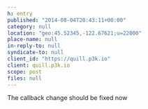 ```yaml
---
h: entry
published: "2014-08-04T20:43:11+00:00"
category: null
location: "geo:45.52345,-122.67621;u=22000"
place-name: null
in-reply-to: null
syndicate-to: null
client_id: "https://quill.p3k.io"
client: quill.p3k.io
scope: post
files: null
---
```

The callback change should be fixed now